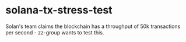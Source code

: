 # solana-tx-stress-test
Solan's team claims the blockchain has a throughput of 50k transactions per second - zz-group wants to test this.
